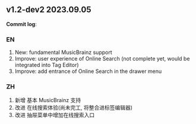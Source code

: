 ## **v1.2-dev2 2023.09.05**

**Commit log**:

### EN
1. New: fundamental MusicBrainz support
2. Improve: user experience of Online Search (not complete yet, would be integrated into Tag Editor)
3. Improve: add entrance of Online Search in the drawer menu 


### ZH
1. 新增 基本 MusicBrainz 支持
2. 改进 在线搜索体验(尚未完工, 将整合进标签编辑器)
3. 改进 抽屉菜单中增加在线搜索入口


